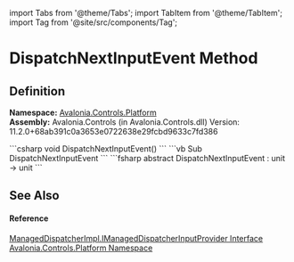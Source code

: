 import Tabs from '@theme/Tabs'; 
import TabItem from '@theme/TabItem'; 
import Tag from '@site/src/components/Tag'; 

# DispatchNextInputEvent Method




## Definition
**Namespace:** <a href="N_Avalonia_Controls_Platform">Avalonia.Controls.Platform</a>  
**Assembly:** Avalonia.Controls (in Avalonia.Controls.dll) Version: 11.2.0+68ab391c0a3653e0722638e29fcbd9633c7fd386

<Tabs groupId="api-code-preview">
<TabItem value="csharp" label="C#">
```csharp
void DispatchNextInputEvent()
```
</TabItem>
<TabItem value="vb" label="VB">
```vb
Sub DispatchNextInputEvent
```
</TabItem>
<TabItem value="fsharp" label="F#">
```fsharp
abstract DispatchNextInputEvent : unit -> unit 
```
</TabItem>
</Tabs>



## See Also


#### Reference
<a href="T_Avalonia_Controls_Platform_ManagedDispatcherImpl_IManagedDispatcherInputProvider">ManagedDispatcherImpl.IManagedDispatcherInputProvider Interface</a>  
<a href="N_Avalonia_Controls_Platform">Avalonia.Controls.Platform Namespace</a>  
